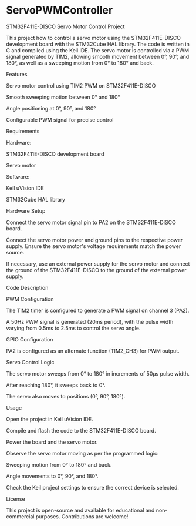 # ServoPWMController

STM32F411E-DISCO Servo Motor Control Project

This project  how to control a servo motor using the STM32F411E-DISCO development board with the STM32Cube HAL library. The code is written in C and compiled using the Keil IDE. The servo motor is controlled via a PWM signal generated by TIM2, allowing smooth movement between 0°, 90°, and 180°, as well as a sweeping motion from 0° to 180° and back.

Features

Servo motor control using TIM2 PWM on STM32F411E-DISCO

Smooth sweeping motion between 0° and 180°

Angle positioning at 0°, 90°, and 180°

Configurable PWM signal for precise control

Requirements

Hardware:

STM32F411E-DISCO development board

Servo motor

Software:

Keil uVision IDE

STM32Cube HAL library

Hardware Setup

Connect the servo motor signal pin to PA2 on the STM32F411E-DISCO board.

Connect the servo motor power and ground pins to the respective power supply. Ensure the servo motor's voltage requirements match the power source.

If necessary, use an external power supply for the servo motor and connect the ground of the STM32F411E-DISCO to the ground of the external power supply.

Code Description

PWM Configuration

The TIM2 timer is configured to generate a PWM signal on channel 3 (PA2).

A 50Hz PWM signal is generated (20ms period), with the pulse width varying from 0.5ms to 2.5ms to control the servo angle.

GPIO Configuration

PA2 is configured as an alternate function (TIM2_CH3) for PWM output.

Servo Control Logic

The servo motor sweeps from 0° to 180° in increments of 50µs pulse width.

After reaching 180°, it sweeps back to 0°.

The servo also moves to positions (0°, 90°, 180°).

Usage

Open the project in Keil uVision IDE.

Compile and flash the code to the STM32F411E-DISCO board.

Power the board and the servo motor.

Observe the servo motor moving as per the programmed logic:

Sweeping motion from 0° to 180° and back.

Angle movements to 0°, 90°, and 180°.

Check the Keil project settings to ensure the correct device is selected.

License

This project is open-source and available for educational and non-commercial purposes. Contributions are welcome!
